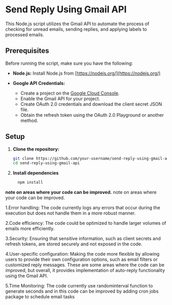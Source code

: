 # Send Reply Using Gmail API

This Node.js script utilizes the Gmail API to automate the process of checking for unread emails, sending replies, and applying labels to processed emails.

## Prerequisites

Before running the script, make sure you have the following:

- **Node.js:** Install Node.js from [https://nodejs.org/](https://nodejs.org/)

- **Google API Credentials:**
  - Create a project on the [Google Cloud Console](https://console.developers.google.com/).
  - Enable the Gmail API for your project.
  - Create OAuth 2.0 credentials and download the client secret JSON file.
  - Obtain the refresh token using the OAuth 2.0 Playground or another method.

## Setup

1. **Clone the repository:**

   ```bash
   git clone https://github.com/your-username/send-reply-using-gmail-api.git
   cd send-reply-using-gmail-api

   
  1. **Install dependencies**
     ```bash
       npm install


**note on areas where your code can be improved.**
note on areas where your code can be improved.


   1.Error handling: The code currently logs any errors that occur during the execution but does not
    handle them in a more robust manner.
  
   2.Code efficiency: The code could be optimized to handle larger volumes of emails more efficiently.

   3.Security: Ensuring that sensitive information, such as client secrets and refresh tokens, are stored
    securely and not exposed in the   code.
  
   4.User-specific configuration: Making the code more flexible by allowing users to provide their own
     configuration options, such as email    filters or customized reply messages.
    These are some areas where the code can be improved, but overall, it provides implementation of
    auto-reply functionality using the Gmail API.

    
   5.Time Monitoring: The code currently use randominterval function to generate seconds and in this code can be improved by adding cron jobs package to schedule 
   email tasks


